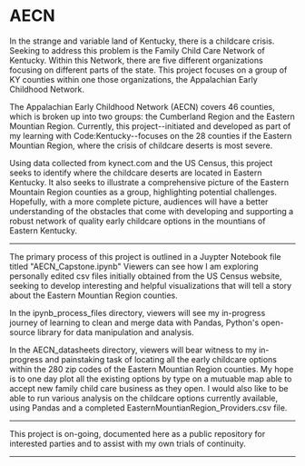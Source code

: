 # AECN
In the strange and variable land of Kentucky, there is a childcare crisis. Seeking to address this problem is the Family Child Care Network of Kentucky. Within this Network, there are five different organizations focusing on different parts of the state. This project focuses on a group of KY counties within one those organizations, the Appalachian Early Childhood Network. 

The Appalachian Early Childhood Network (AECN) covers 46 counties, which is broken up into two groups: the Cumberland Region and the Eastern Mountian Region. Currently, this project--initiated and developed as part of my learning with Code:Kentucky--focuses on the 28 counties if the Eastern Mountian Region, where the crisis of childcare deserts is most severe. 

Using data collected from kynect.com and the US Census, this project seeks to identify where the childcare deserts are located in Eastern Kentucky. It also seeks to illustrate a comprehensive picture of the Eastern Mountain Region counties as a group, highlighting potential challenges. Hopefully, with a more complete picture, audiences will have a better understanding of the obstacles that come with developing and supporting a robust network of quality early childcare options in the mountians of Eastern Kentucky. 

------------

The primary process of this project is outlined in a Juypter Notebook file titled "AECN_Capstone.ipynb"
Viewers can see how I am exploring personally edited csv files initially obtained from the US Census website, seeking to develop interesting and helpful visualizations that will tell a story about the Eastern Mountian Region counties.

In the ipynb_process_files directory, viewers will see my in-progress journey of learning to clean and merge data with Pandas, Python's open-source library for data manipulation and analysis.

In the AECN_datasheets directory, viewers will bear witness to my in-progress and painstaking task of locating all the early childcare options within the 280 zip codes of the Eastern Mountian Region counties. My hope is to one day plot all the existing options by type on a mutuable map able to accept new family child care business as they open. I would also like to be able to run various analysis on the childcare options currently available, using Pandas and a completed EasternMountianRegion_Providers.csv file. 

-------------

This project is on-going, documented here as a public repository for interested parties and to assist with my own trials of continuity.

-------------
